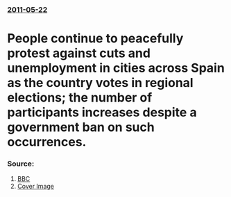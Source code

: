 ### [2011-05-22](/news/2011/05/22/index.md)

# People continue to peacefully protest against cuts and unemployment in cities across Spain as the country votes in regional elections; the number of participants increases despite a government ban on such occurrences. 




### Source:

1. [BBC](http://www.bbc.co.uk/news/world-europe-13488385)
1. [Cover Image](http://ichef-1.bbci.co.uk/news/1024/media/images/52891000/jpg/_52891026_012040135-1.jpg)
